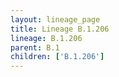 ```yaml
---
layout: lineage_page
title: Lineage B.1.206
lineage: B.1.206
parent: B.1
children: ['B.1.206']
---
```

